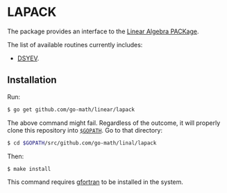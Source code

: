 # LAPACK

The package provides an interface to the
[Linear Algebra PACKage](http://www.netlib.org/lapack/).

The list of available routines currently includes:

* [DSYEV](http://www.netlib.org/lapack/explore-html/dd/d4c/dsyev_8f.html).

## Installation

Run:

```bash
$ go get github.com/go-math/linear/lapack
```

The above command might fail. Regardless of the outcome, it will properly clone
this repository into [`$GOPATH`](https://golang.org/doc/code.html#GOPATH). Go
to that directory:

```bash
$ cd $GOPATH/src/github.com/go-math/linal/lapack
```

Then:

```bash
$ make install
```

This command requires [gfortran](https://gcc.gnu.org/wiki/GFortranBinaries) to
be installed in the system.
